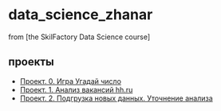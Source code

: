 # data_science_zhanar
from [the SkilFactory Data Science course]

## проекты 

* [Проект. 0. Игра Угадай число](https://github.com/ZhanarBaken/data_science_zhanar/tree/main/%20project_0)
* [Проект. 1. Анализ вакансий hh.ru](https://github.com/ZhanarBaken/data_science_zhanar/tree/main/Project_1)
* [Проект. 2. Подгрузка новых данных. Уточнение анализа ](https://github.com/ZhanarBaken/data_science_zhanar/tree/main/project_2)